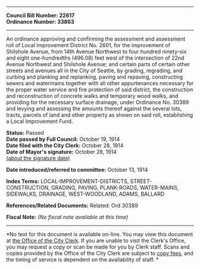 * * * * *  
  
**Council Bill Number: [](#h0)[](#h2)22617**   
**Ordinance Number: 33863**  
  
* * * * *  
  
An ordinance approving and confirming the assessment and assessment roll of Local Improvement District No. 2601, for the improvement of Shilshole Avenue, from 14th Avenue Northwest to four hundred ninety-six and eight one-hundredths (496.08) feet west of the intersection of 22nd Avenue Northwest and Shilshole Avenue; and certain parts of certain other streets and avenues all in the City of Seattle, by grading, regrading, and curbing and planking and replanking, paving and repaving, constructing sewers and watermains together with all other appurtenances necessary for the proper water service and fire protection of said district, the construction and reconstruction of concrete walks and temporary wood walks, and providing for the necessary surface drainage, under Ordinance No. 30389 and levying and assessing the amounts thereof against the several lots, tracts, parcels of land and other property as shown on said roll, establishing a Local Improvement Fund.  
  
**Status:** Passed   
**Date passed by Full Council:** October 19, 1914   
**Date filed with the City Clerk:** October 28, 1914   
**Date of Mayor's signature:** October 28, 1914   
[(about the signature date)](/~public/approvaldate.htm)   
  
  
**Date introduced/referred to committee:** October 13, 1914   
  
**Index Terms:** LOCAL-IMPROVEMENT-DISTRICTS, STREET-CONSTRUCTION, GRADING, PAVING, PLANK-ROADS, WATER-MAINS, SIDEWALKS, DRAINAGE, WEST-WOODLAND, ADAMS, BALLARD  
  
**References/Related Documents:** Related: Ord 30389  
  
**Fiscal Note:** *(No fiscal note available at this time)*  
  
* * * * *  
  
*No text for this document is available on-line. You may view this document at [the Office of the City Clerk](http://www.seattle.gov/leg/clerk/contactUs.htm). If you are unable to visit the Clerk's Office, you may request a copy or scan be made for you by Clerk staff. Scans and copies provided by the Office of the City Clerk are subject to [copy fees](http://clerk.seattle.gov/~public/clerkfees.htm), and the timing of service is dependent on the availability of staff. *  
  
  
